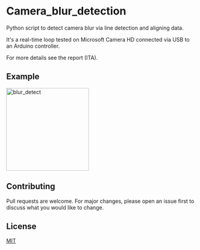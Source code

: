# Camera_blur_detection
Python script to detect camera blur via line detection and aligning data. 

It's a real-time loop tested on Microsoft Camera HD connected via USB to an Arduino controller.  

For more details see the report (ITA). 

## Example



<img width="219" alt="blur_detect" src="https://user-images.githubusercontent.com/22282000/164991055-80d68baf-95cc-4f5b-9e3c-be302b659218.png">



## Contributing
Pull requests are welcome. For major changes, please open an issue first to discuss what you would like to change.



## License
[MIT](https://choosealicense.com/licenses/mit/)
